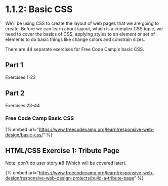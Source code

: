 # 1.1.2: Basic CSS

We'll be using CSS to create the layout of web pages that we are going to create. Before we can learn about layout, which is a complex CSS topic, we need to cover the basics of CSS, applying styles to an element or set of elements to do basic things like change colors and constrain sizes.

There are 44 separate exercises for Free Code Camp's basic CSS.

## Part 1

Exercises 1-22

## Part 2

Exercises 23-44

### Free Code Camp Basic CSS

{% embed url="https://www.freecodecamp.org/learn/responsive-web-design/basic-css/" %}

## HTML/CSS Exercise 1: Tribute Page

Note: don't do user story \#8 \(Which will be covered later\).

{% embed url="https://www.freecodecamp.org/learn/responsive-web-design/responsive-web-design-projects/build-a-tribute-page" %}
